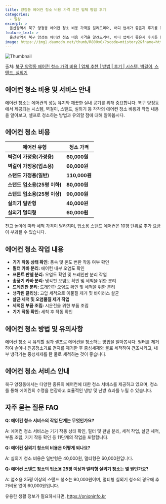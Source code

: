 ```yaml
---
title: 양정동 에어컨 청소 비용 가격 추천 업체 방법 후기
categories:
  - 일상
excerpt: >
  울산광역시 북구 양정동 에어컨 청소 비용 가격을 알려드리며, 어디 업체가 좋은지 후기를 통해 알아보겠습니다. 현재 글에서는 시스템, 벽걸이, 스탠드, 실외기 각각에 대해 청소 비용이 나와 있으니 참고하시면 되겠습니다. 에어컨 분해 청소 방법 보기 👈 클릭셀프 에어컨 청소 방법 보기👈 클릭북구 양정동 에어컨 청소 비용시스템에어컨 방식클리닝방식금액1way 방식에어컨 완전분해80,000원1way 방식에어컨 필터세척35,000원2way 방식에어컨 완전분해90,000원2way 방식에어컨 필터세척35,000원4way 방식에어컨 완전분해120,000원4way 방식에어컨 필터세척35,000원원형방식에어컨 완전분해140,000원원형방식에어컨 필터세척35,000원에어컨 청소 견적 샘플 보기 👈 클릭에어컨 냄새의 원인에어컨..
feature_text: >
  울산광역시 북구 양정동 에어컨 청소 비용 가격을 알려드리며, 어디 업체가 좋은지 후기를 통해 알아보겠습니다. 현재 글에서는 시스템, 벽걸이, 스탠드, 실외기 각각에 대해 청소 비용이 나와 있으니 참고하시면 되겠습니다. 에어컨 분해 청소 방법 보기 👈 클릭셀프 에어컨 청소 방법 보기👈 클릭북구 양정동 에어컨 청소 비용시스템에어컨 방식클리닝방식금액1way 방식에어컨 완전분해80,000원1way 방식에어컨 필터세척35,000원2way 방식에어컨 완전분해90,000원2way 방식에어컨 필터세척35,000원4way 방식에어컨 완전분해120,000원4way 방식에어컨 필터세척35,000원원형방식에어컨 완전분해140,000원원형방식에어컨 필터세척35,000원에어컨 청소 견적 샘플 보기 👈 클릭에어컨 냄새의 원인에어컨..
image: https://img1.daumcdn.net/thumb/R800x0/?scode=mtistory2&fname=https%3A%2F%2Fblog.kakaocdn.net%2Fdn%2FcwbhXh%2FbtsHvXVyqXv%2F3wuKKTddzb1aZ5N9gqcz81%2Fimg.webp
---
```


![Thumbnail](https://img1.daumcdn.net/thumb/R800x0/?scode=mtistory2&fname=https%3A%2F%2Fblog.kakaocdn.net%2Fdn%2FcwbhXh%2FbtsHvXVyqXv%2F3wuKKTddzb1aZ5N9gqcz81%2Fimg.webp)

<p>출처: <a href="https://onioninfo.kr/entry/%EB%B6%81%EA%B5%AC-%EC%96%91%EC%A0%95%EB%8F%99-%EC%97%90%EC%96%B4%EC%BB%A8-%EC%B2%AD%EC%86%8C-%EA%B0%80%EA%B2%A9-%EB%B9%84%EC%9A%A9-%EC%97%85%EC%B2%B4-%EC%B6%94%EC%B2%9C-%EB%B0%A9%EB%B2%95-%ED%9B%84%EA%B8%B0-%EC%8B%9C%EC%8A%A4%ED%85%9C-%EB%B2%BD%EA%B1%B8%EC%9D%B4-%EC%8A%A4%ED%83%A0%EB%93%9C-%EC%8B%A4%EC%99%B8%EA%B8%B0" rel="dofollow">북구 양정동 에어컨 청소 가격 비용 | 업체 추천 | 방법 | 후기 | 시스템, 벽걸이, 스탠드, 실외기</a> </p>

## 에어컨 청소 비용 및 서비스 안내

에어컨 청소는 에어컨의 성능 유지와 깨끗한 실내 공기를 위해 중요합니다. 북구 양정동에서 제공되는 시스템, 벽걸이, 스탠드, 실외기 등
각각의 에어컨 청소 비용과 작업 내용을 알아보고, 셀프로 청소하는 방법과 유의할 점에 대해 알아봅시다.

## 에어컨 청소 비용

에어컨 유형 | 청소 가격  
---|---  
**벽걸이 가정용(가정용)** | **60,000원**  
**벽걸이 가정용(업소용)** | **60,000원**  
**스탠드 가정용(일반)** | **110,000원**  
**스탠드 업소용(25평 이하)** | **80,000원**  
**스탠드 업소용(25평 이상)** | **90,000원**  
**실외기 일반형** | **40,000원**  
**실외기 멀티형** | **60,000원**  
  
천고 높이에 따라 세척 가격이 달라지며, 업소용 스탠드 에어컨은 10평 단위로 추가 요금이 부과될 수 있습니다.

## 에어컨 청소 작업 내용

  * **기기 작동 상태 확인:** 풍속 및 온도 변환 작동 여부 확인
  * **필터 카바 분리:** 에어컨 내부 오염도 확인
  * **프론트 판넬 분리:** 오염도 확인 및 드레인판 분리 작업
  * **송풍기 카바 분리:** 냉각핀 오염도 확인 및 세척을 위한 분리
  * **드레인판 분리:** 드레인판 오염도 확인 및 세척을 위한 분리
  * **냉각핀 클리닝:** 고압 세척으로 이물질 제거 및 바이러스 살균
  * **살균 세척 및 오염물질 제거 작업**
  * **세척된 부품 조립:** 시운전을 위한 부품 조립
  * **기기 작동 확인:** 세척 후 작동 확인

## 에어컨 청소 방법 및 유의사항

에어컨 청소 시 유의할 점과 셀프로 에어컨을 청소하는 방법을 알아봅시다. 필터를 제거하여 솔이나 진공청소기로 먼지를 제거한 후 중성세제와
물로 세척하여 건조시키고, 내부 냉각기는 중성세제를 탄 물로 세척하는 것이 좋습니다.

## 에어컨 청소 서비스 안내

북구 양정동에서는 다양한 종류의 에어컨에 대한 청소 서비스를 제공하고 있으며, 청소를 통해 에어컨의 수명을 연장하고 효율적인 냉방 및 난방
효과를 누릴 수 있습니다.

## 자주 묻는 질문 FAQ

**Q: 에어컨 청소 서비스의 작업 단계는 무엇인가요?**

A: 에어컨 청소 서비스는 기기 작동 상태 확인, 필터 및 판넬 분리, 세척 작업, 살균 세척, 부품 조립, 기기 작동 확인 등 11단계의
작업을 포함합니다.

**Q: 에어컨 실외기 청소의 비용은 어떻게 되나요?**

A: 실외기 청소 비용은 일반형은 40,000원, 멀티형은 60,000원입니다.



**Q: 에어컨 스탠드 청소의 업소용 25평 이상과 멀티형 실외기 청소는 몇 원인가요?**

A: 업소용 25평 이상의 스탠드 청소는 90,000원이며, 멀티형 실외기 청소의 경우에 추가비용 없이 60,000원입니다.



 

유용한 생활 정보가 필요하시다면, <a href="https://onioninfo.kr" rel="dofollow">https://onioninfo.kr</a>


